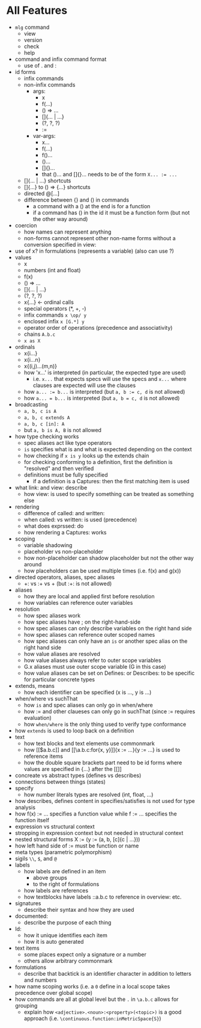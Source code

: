 # All Features

* `mlg` command
  * view
  * version
  * check
  * help
* command and infix command format
  * use of . and :
* id forms
  * infix commands
  * non-infix commands
    * args:
      * x
      * f(...)
      * () => ...
      * []{... | ...}
      * (?, ?, ?)
      * :=
    * var-args:
      * x...
      * f(...)
      * f()...
      * ()...
      * []{}...
      * that ()... and []{}... needs to be of the form `X... := ...`
  * []{... | ...} shortcuts
  * []{...} to () => {...} shortcuts
  * directed @[...]
  * difference between {} and () in commands
    * a command with a () at the end is for a function
    * if a command has () in the id it must be a function form (but not the other way around)
* coercion
  * how names can represent anything
  * non-forms cannot represent other non-name forms without a conversion specified in view:
* use of x? in formulations (represents a variable) (also can use ?)
* values
  * x
  * numbers (int and float)
  * f(x)
  * () => ...
  * []{... | ...}
  * (?, ?, ?)
  * x{...} <- ordinal calls
  * special operators (*, +, -)
  * infix commands `x \op/ y`
  * enclosed infix `x [G.*] y`
  * operator order of operations (precedence and associativity)
  * chains `A.b.c`
  * `x as X`
* ordinals
  * x{i...}
  * x{i...n}
  * x{(i,j)...(m,n)}
  * how 'x...' is interpreted (in particular, the expected type are used)
    * i.e. `x...` that expects specs will use the specs and `x...` where
      clauses are expected will use the clauses
  * how `a... := b...` is interpreted (but `a, b := c, d` is not allowed)
  * how `a... = b...` is interpreted (but `a, b = c, d` is not allowed)
* broadcasting
  * `a, b, c is A`
  * `a, b, c extends A`
  * `a, b, c [in]: A`
  * but `a, b is A, B` is not allowed
* how type checking works
  * spec aliases act like type operators
  * `is` specifies what is and what is expected depending on the context
  * how checking if `x is y` looks up the extends chain
  * for checking conforming to a definition, first the definition is "resolved" and then verified
  * definitions must be fully specified
    * if a definition is a Captures: then the first matching item is used
* what link: and view: describe
  * how view: is used to specify something can be treated as something else
* rendering
  * difference of called: and written:
  * when called: vs written: is used (precedence)
  * what does exprssed: do
  * how rendering a Captures: works
* scoping
  * variable shadowing
  * placeholder vs non-placeholder
  * how non-placeholder can shadow placeholder but not the other way around
  * how placeholders can be used multiple times (i.e. f(x) and g(x))
* directed operators, aliases, spec aliases
  * +: vs :+ vs + (but :+: is not allowed)
* aliases
  * how they are local and applied first before resolution
  * how variables can reference outer variables
* resolution
  * how spec aliases work
  * how spec aliases have ; on the right-hand-side
  * how spec aliases can only describe variables on the right hand side
  * how spec aliases can reference outer scoped names
  * how spec aliases can only have an `is` or another spec alias on the right hand side
  * how value aliases are resolved
  * how value aliases always refer to outer scope variables
  * G.x aliases must use outer scope variable (G in this case)
  * how value aliases can be set on Defines: or Describes: to be specific for particular
    concrete types
* extends, means
  * how each identifier can be specified (x is ..., y is ...)
* when/where vs suchThat
  * how `is` and spec aliases can only go in when/where
  * how := and other claueses can only go in suchThat (since := requires evaluation)
  * how `when/where` is the only thing used to verify type conformance
* how `extends` is used to loop back on a definition
* text
  * how text blocks and text elements use commonmark
  * how [[$a.b.c]] and [[\a.b.c:for{x, y}]]{x := ...}{y := ...} is used to reference items
  * how the double square brackets part need to be id forms where values are specified in {...}
    after the [[]]
* concreate vs abstract types (defines vs describes)
* connections between things (states)
* specify
  * how number literals types are resolved (int, float, ...)
* how describes, defines content in specifies/satisfies is not used for type analysis
* how f(x) := ... specifies a function value while f := ... specifies the function itself
* expression vs structural context
* stropping in expression context but not needed in structural context
* nested structural forms X := (y := (a, b, [c]{c | ...}))
* how left hand side of := must be function or name
* meta types (parametric polymorphism)
* sigils `\\`, `$`, and `@`
* labels
  * how labels are defined in an item
    * above groups
    * to the right of formulations
  * how labels are references
  * how textblocks have labels ::a.b.c to reference in overview: etc.
* signatures
  * describe their syntax and how they are used
* documented:
  * describe the purpose of each thing
* Id:
  * how it unique identifies each item
  * how it is auto generated
* text items
  * some places expect only a signature or a number
  * others allow arbitrary commonmark
* formulations
  * describe that backtick is an identifier character in addition to letters and numbers
* how name scoping works (i.e. a `0` define in a local scope takes precedence over global scope)
* how commands are all at global level but the `.` in `\a.b.c` allows for grouping
  * explain how `<adjective>.<noun>:<property>(<topic>)` is a good approach
    (i.e. `\continuous.function:inMetricSpace{S}`)
